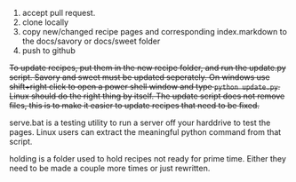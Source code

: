 1) accept pull request.
2) clone locally
3) copy new/changed recipe pages and corresponding index.markdown to the docs/savory or docs/sweet  folder
4) push to github

<strike>To update recipes, put them in the new recipe folder, and run the update.py script. Savory and sweet must be updated seperately. On windows use shift+right click to open a power shell window and type `python update.py`. Linux should do the right thing by itself. The update script does not remove files, this is to make it easier to update recipes that need to be fixed. </strike>

serve.bat is a testing utility to run a server off your harddrive to test the pages. Linux users can extract the meaningful python command from that script.

holding is a folder used to hold recipes not ready for prime time. Either they need to be made a couple more times or just rewritten. 